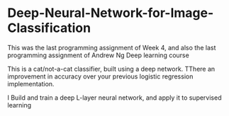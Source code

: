 # Deep-Neural-Network-for-Image-Classification

This was the last programming assignment of Week 4, and also the last programming assignment of Andrew Ng Deep learning course 

This is a cat/not-a-cat classifier, built using a deep network. TThere an improvement in accuracy over your previous logistic regression implementation.  

I Build and train a deep L-layer neural network, and apply it to supervised learning
